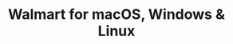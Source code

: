 ---
name: Walmart
url: 'https://www.walmart.com'
category: Shopping
title: 'Walmart for macOS, Windows & Linux'
key: walmart

---